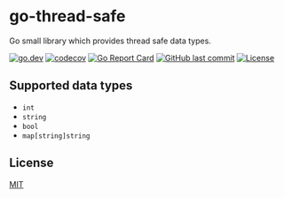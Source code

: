 # go-thread-safe

Go small library which provides thread safe data types.

[![go.dev](https://img.shields.io/badge/go.dev-pkg-007d9c.svg?style=flat)](https://pkg.go.dev/github.com/suzuki-shunsuke/go-thread-safe/safe)
[![codecov](https://codecov.io/gh/suzuki-shunsuke/go-thread-safe/branch/master/graph/badge.svg)](https://codecov.io/gh/suzuki-shunsuke/go-thread-safe)
[![Go Report Card](https://goreportcard.com/badge/github.com/suzuki-shunsuke/go-thread-safe)](https://goreportcard.com/report/github.com/suzuki-shunsuke/go-thread-safe)
[![GitHub last commit](https://img.shields.io/github/last-commit/suzuki-shunsuke/go-thread-safe.svg)](https://github.com/suzuki-shunsuke/go-thread-safe)
[![License](http://img.shields.io/badge/license-mit-blue.svg?style=flat-square)](https://raw.githubusercontent.com/suzuki-shunsuke/go-thread-safe/master/LICENSE)

## Supported data types

* `int`
* `string`
* `bool`
* `map[string]string`

## License

[MIT](LICENSE)

